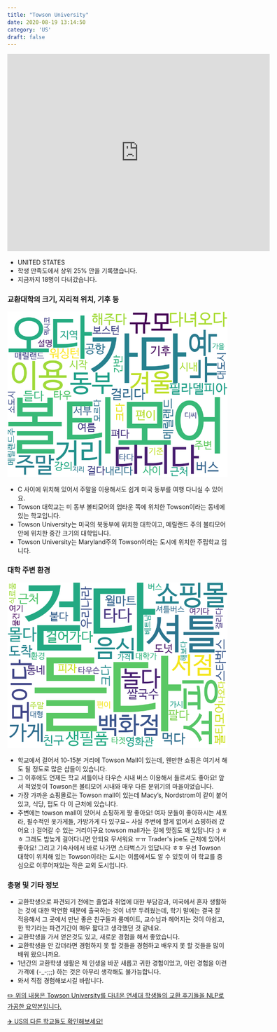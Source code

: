 ```yaml
---
title: "Towson University"
date: 2020-08-19 13:14:50
category: 'US'
draft: false
---
```


<iframe
width="600"
height="450"
frameborder="0" style="border:0"
src="https://www.google.com/maps/embed/v1/place?key=AIzaSyC9e1AME-pVmWC4hBpFdu5S4dKzyepa3HQ&q=Towson+University&center=39.39251210000001,-76.6126392&zoom=14" allowfullscreen>
</iframe>

* UNITED STATES
* 학생 만족도에서 상위 25% 안을 기록했습니다.
* 지금까지 18명이 다녀갔습니다. 

### 교환대학의 크기, 지리적 위치, 기후 등

![gen_info-WordCloud](../univ_wordclouds_okt/gen_info/US000180_gen_info_okt.png)

* C 사이에 위치해 있어서 주말을 이용해서도 쉽게 미국 동부를 여행 다니실 수 있어요.
* Towson 대학교는 미 동부 볼티모어의 업타운 쪽에 위치한 Towson이라는 동네에 있는 학교입니다.
* Towson University는 미국의 북동부에 위치한 대학이고, 메릴랜드 주의 볼티모어 안에 위치한 중간 크기의 대학입니다.
* Towson University는 Maryland주의 Towson이라는 도시에 위치한 주립학교 입니다.


### 대학 주변 환경

![env_info-WordCloud](../univ_wordclouds_okt/env_info/US000180_env_info_okt.png)

* 학교에서 걸어서 10-15분 거리에 Towson Mall이 있는데, 웬만한 쇼핑은 여기서 해도 될 정도로 많은 샵들이 있습니다.
* 그 이후에도 언제든 학교 셔틀이나 타우슨 시내 버스 이용해서 들르셔도 좋아요! 앞서 적었듯이 Towson은 볼티모어 시내와 매우 다른 분위기의 마을이었습니다.
* 가장 가까운 쇼핑몰로는 Towson mall이 있는데 Macy’s, Nordstrom이 같이 붙어있고, 식당, 펍도 다 이 근처에 있습니다.
* 주변에는 towson mall이 있어서 쇼핑하게 짱 좋아요! 여자 분들이 좋아하시는 세포라, 필수적인 옷가게들, 가방가게 다 있구요~ 사실 주변에 할게 없어서 쇼핑하러 갔어요 :) 걸어갈 수 있는 거리이구요 towson mall가는 길에 맛집도 꽤 있답니다 :) ㅎㅎ 그래도 밤늦게 걸어다니면 안되요 무서워요 ㅠㅠ Trader's joe도 근처에 있어서 좋아요! 그리고 기숙사에서 바로 나가면 스타벅스가 있답니다 ㅎㅎ 우선 Towson 대학이 위치해 있는 Towson이라는 도시는 이름에서도 알 수 있듯이 이 학교를 중심으로 이루어져있는 작은 교외 도시입니다.


### 총평 및 기타 정보 
* 교환학생으로 파견되기 전에는 졸업과 취업에 대한 부담감과, 미국에서 혼자 생활하는 것에 대한 막연함 때문에 출국하는 것이 너무 두려웠는데, 학기 말에는 결국 잘 적응해서 그 곳에서 만난 좋은 친구들과 룸메이트, 교수님과 헤어지는 것이 아쉽고, 한 학기라는 파견기간이 매우 짧다고 생각했던 것 같네요.
* 교환학생을 가서 얻은것도 있고, 새로운 경험을 해서 좋았습니다.
* 교환학생을 안 갔더라면 경험하지 못 할 것들을 경험하고 배우지 못 할 것들을 많이 배워 왔으니까요.
* 1년간의 교환학생 생활은 제 인생을 바꾼 새롭고 귀한 경험이었고, 이런 경험을 이런 가격에 (-_-;;;) 하는 것은 아무리 생각해도 불가능합니다.
* 와서 직접 경험해보시길 바랍니다.


[✏️ 위의 내용은 Towson University를 다녀온 연세대 학생들의 교환 후기들을 NLP로 가공한 요약본입니다.](http://oia.yonsei.ac.kr/partner/expReport.asp?ucode=US000180&bgbn=A)

[✈️ US의 다른 학교들도 확인해보세요!](https://yonsei-exchange.netlify.app/?category=US)
